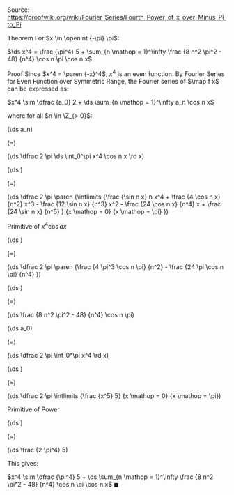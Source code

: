 # 

Source: https://proofwiki.org/wiki/Fourier_Series/Fourth_Power_of_x_over_Minus_Pi_to_Pi

Theorem
For $x \in \openint {-\pi} \pi$:

$\ds x^4 = \frac {\pi^4} 5 + \sum_{n \mathop = 1}^\infty \frac {8 n^2 \pi^2 - 48} {n^4} \cos n \pi \cos n x$


Proof
Since $x^4 = \paren {-x}^4$, $x^4$ is an even function.
By Fourier Series for Even Function over Symmetric Range, the Fourier series of $\map f x$ can be expressed as:

$x^4 \sim \dfrac {a_0} 2 + \ds \sum_{n \mathop = 1}^\infty a_n \cos n x$

where for all $n \in \Z_{> 0}$:














\(\ds a_n\)

\(=\)







\(\ds \dfrac 2 \pi \ds \int_0^\pi x^4 \cos n x \rd x\)




















\(\ds \)

\(=\)







\(\ds \dfrac 2 \pi \paren {\intlimits {\frac {\sin n x} n x^4 + \frac {4 \cos n x} {n^2} x^3 - \frac {12 \sin n x} {n^3} x^2 - \frac {24 \cos n x} {n^4} x + \frac {24 \sin n x} {n^5} } {x \mathop = 0} {x \mathop = \pi} }\)





Primitive of $x^4 \cos a x$














\(\ds \)

\(=\)







\(\ds \dfrac 2 \pi \paren {\frac {4 \pi^3 \cos n \pi} {n^2} - \frac {24 \pi \cos n \pi} {n^4} }\)




















\(\ds \)

\(=\)







\(\ds \frac {8 n^2 \pi^2 - 48} {n^4} \cos n \pi\)
























\(\ds a_0\)

\(=\)







\(\ds \dfrac 2 \pi \int_0^\pi x^4 \rd x\)




















\(\ds \)

\(=\)







\(\ds \dfrac 2 \pi \intlimits {\frac {x^5} 5} {x \mathop = 0} {x \mathop = \pi}\)





Primitive of Power














\(\ds \)

\(=\)







\(\ds \frac {2 \pi^4} 5\)










This gives:

$x^4 \sim \dfrac {\pi^4} 5 + \ds \sum_{n \mathop = 1}^\infty \frac {8 n^2 \pi^2 - 48} {n^4} \cos n \pi \cos n x$
$\blacksquare$





